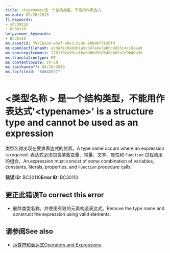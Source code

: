 ```yaml
---
title: <typename>是一个结构类型，不能用作表达式
ms.date: 07/20/2015
f1_keywords:
- vbc30110
- bc30110
helpviewer_keywords:
- BC30110
ms.assetid: 7971ba3a-e5af-4de3-bc3e-80b06f7b30fd
ms.openlocfilehash: acdaf1c0abdb1a9c347e6a3abbced25c4c18eaa9
ms.sourcegitcommit: 2701302a99cafbe0d86d53d540eb0fa7e9b46b36
ms.translationtype: MT
ms.contentlocale: zh-CN
ms.lasthandoff: 04/28/2019
ms.locfileid: "64642677"
---
```

# <a name="typename-is-a-structure-type-and-cannot-be-used-as-an-expression"></a><span data-ttu-id="c6ac6-102">\<类型名称 > 是一个结构类型，不能用作表达式</span><span class="sxs-lookup"><span data-stu-id="c6ac6-102">'\<typename>' is a structure type and cannot be used as an expression</span></span>
<span data-ttu-id="c6ac6-103">类型名称出现在要求表达式的位置。</span><span class="sxs-lookup"><span data-stu-id="c6ac6-103">A type name occurs where an expression is required.</span></span> <span data-ttu-id="c6ac6-104">表达式必须包含某些变量、常量、文本、属性和 `Function` 过程调用的组合。</span><span class="sxs-lookup"><span data-stu-id="c6ac6-104">An expression must consist of some combination of variables, constants, literals, properties, and `Function` procedure calls.</span></span>  
  
 <span data-ttu-id="c6ac6-105">**错误 ID:** BC30110</span><span class="sxs-lookup"><span data-stu-id="c6ac6-105">**Error ID:** BC30110</span></span>  
  
## <a name="to-correct-this-error"></a><span data-ttu-id="c6ac6-106">更正此错误</span><span class="sxs-lookup"><span data-stu-id="c6ac6-106">To correct this error</span></span>  
  
- <span data-ttu-id="c6ac6-107">删除类型名称，并使用有效的元素构造表达式。</span><span class="sxs-lookup"><span data-stu-id="c6ac6-107">Remove the type name and construct the expression using valid elements.</span></span>  
  
## <a name="see-also"></a><span data-ttu-id="c6ac6-108">请参阅</span><span class="sxs-lookup"><span data-stu-id="c6ac6-108">See also</span></span>

- [<span data-ttu-id="c6ac6-109">运算符和表达式</span><span class="sxs-lookup"><span data-stu-id="c6ac6-109">Operators and Expressions</span></span>](../../visual-basic/programming-guide/language-features/operators-and-expressions/index.md)
